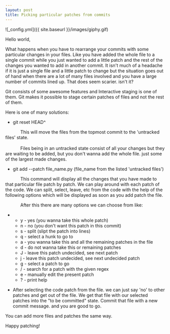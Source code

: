 ```yaml
---
layout: post
title: Picking particular patches from commits
---
```

![_config.yml]({{ site.baseurl }}/images/giphy.gif)

Hello world,

What happens when you have to rearrange your commits with some particular changes in your files. Like you have added the whole file to a single commit while you just wanted to add a little patch and the rest of the changes you wanted to add in another commit. It isn't much of a headache if it is just a single file and a little patch to change but the situation goes out of hand when there are a lot of many files involved and you have a large number of commits lined up. That does seem scarier. isn't it?

Git consists of some awesome features and Interactive staging is one of them. Git makes it possible to stage certain patches of files and not the rest of them.

Here is one of many solutions:

- git reset HEAD^ <br>

&nbsp;&nbsp;&nbsp;&nbsp;&nbsp;&nbsp;&nbsp;&nbsp;&nbsp;&nbsp;&nbsp;&nbsp;This will move the files from the topmost commit to the 'untracked files' state.<br><br>
&nbsp;&nbsp;&nbsp;&nbsp;&nbsp;&nbsp;&nbsp;&nbsp;&nbsp;&nbsp;&nbsp;&nbsp;Files being in an untracked state consist of all your changes but they are waiting to be added, but you don't wanna add the whole file. just some of the largest made changes.

- git add --patch file_name.py (file_name from the listed 'untracked files') <br> 

&nbsp;&nbsp;&nbsp;&nbsp;&nbsp;&nbsp;&nbsp;&nbsp;&nbsp;&nbsp;&nbsp;&nbsp;This command will display all the changes that you have made to that particular file patch by patch. We can play around with each patch of the code. We can split, select, leave, etc from the code with the help of the following options which will be displayed as soon as you add patch the file.
		
&nbsp;&nbsp;&nbsp;&nbsp;&nbsp;&nbsp;&nbsp;&nbsp;&nbsp;&nbsp;&nbsp;&nbsp;After this there are many options we can choose from like:
	
   - 
     - y - yes (you wanna take this whole patch)
     - n - no (you don't want this patch in this commit)
     - s - split (slipt the patch into lines)
     - q - select a hunk to go to
     - a - you wanna take this and all the remaining patches in the file
     - d - do not wanna take this or remaining patches
     - J - leave this patch undecided, see next patch
     - j - leave this patch undecided, see next undecided patch
     - g - select a patch to go
     - / - search for a patch with the given regex
     - e - manually edit the present patch
     - ? - print help

- After selecting the code patch from the file. we can just say 'no' to other patches and get out of the file. We get that file with our selected patches into the "to be committed" state. Commit that file with a new commit message. and you are good to go.

You can add more files and patches the same way.

Happy patching!

